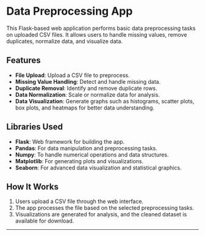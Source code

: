 # Data Preprocessing App

This Flask-based web application performs basic data preprocessing tasks on uploaded CSV files. It allows users to handle missing values, remove duplicates, normalize data, and visualize data.

## Features
- **File Upload**: Upload a CSV file to preprocess.
- **Missing Value Handling**: Detect and handle missing data.
- **Duplicate Removal**: Identify and remove duplicate rows.
- **Data Normalization**: Scale or normalize data for analysis.
- **Data Visualization**: Generate graphs such as histograms, scatter plots, box plots, and heatmaps for better data understanding.

## Libraries Used
- **Flask**: Web framework for building the app.
- **Pandas**: For data manipulation and preprocessing tasks.
- **Numpy**: To handle numerical operations and data structures.
- **Matplotlib**: For generating plots and visualizations.
- **Seaborn**: For advanced data visualization and statistical graphics.

## How It Works
1. Users upload a CSV file through the web interface.
2. The app processes the file based on the selected preprocessing tasks.
3. Visualizations are generated for analysis, and the cleaned dataset is available for download.

---
